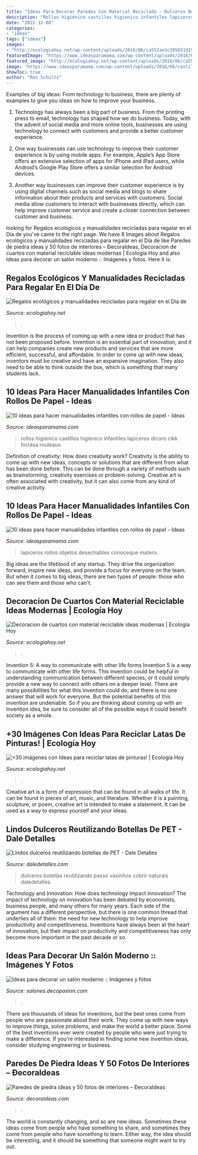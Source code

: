 ```yaml
---
title: "Ideas Para Decorar Paredes Con Material Reciclado - Dulceros Botellas Reutilizando Passo Vasinhos Cobrir Naturais Daledetalles"
description: "Rollos higiénico castillos higienico infantiles lapiceros dicoro cikk forrása rouleaux"
date: "2022-12-08"
categories:
- "ideas"
tags: ["ideas"]
images:
- "http://ecologiahoy.net/wp-content/uploads/2016/06/ca552ae3c205651d19846ea17e05d6eb.jpg"
featuredImage: "https://www.ideasparamama.com/wp-content/uploads/2016/06/castillo.jpg"
featured_image: "http://ecologiahoy.net/wp-content/uploads/2016/06/ca552ae3c205651d19846ea17e05d6eb.jpg"
image: "https://www.ideasparamama.com/wp-content/uploads/2016/06/castillo.jpg"
ShowToc: true
author: "Ron Schultz"
---
```



Examples of big ideas: From technology to business, there are plenty of examples to give you ideas on how to improve your business.
1. Technology has always been a big part of business. From the printing press to email, technology has shaped how we do business. Today, with the advent of social media and more online tools, businesses are using technology to connect with customers and provide a better customer experience.
2. One way businesses can use technology to improve their customer experience is by using mobile apps. For example, Apple’s App Store offers an extensive selection of apps for iPhone and iPad users, while Android’s Google Play Store offers a similar selection for Android devices.

3. Another way businesses can improve their customer experience is by using digital channels such as social media and blogs to share information about their products and services with customers. Social media allow customers to interact with businesses directly, which can help improve customer service and create a closer connection between customer and business.


	

		
looking for Regalos ecológicos y manualidades recicladas para regalar en el Día de you've came to the right page. We have 8 Images about Regalos ecológicos y manualidades recicladas para regalar en el Día de like Paredes de piedra ideas y 50 fotos de interiores – ÐecoraIdeas, Decoracion de cuartos con material reciclable ideas modernas | Ecología Hoy and also Ideas para decorar un salón moderno :: Imágenes y fotos. Here it is:
		
    
## Regalos Ecológicos Y Manualidades Recicladas Para Regalar En El Día De

<img loading=lazy src="https://ecologiahoy.net/wp-content/uploads/2017/09/320874f6dd929ad4ba685ad73738c56c-jute-products.jpg" onerror="this.onerror=null;this.src='https://tse2.mm.bing.net/th?id=OIP.GQ_2s0km9gzK7_8Qyd120AHaJ4&amp;pid=15.1';" alt="Regalos ecológicos y manualidades recicladas para regalar en el Día de">

_Source: ecologiahoy.net_

>. 

	

Invention is the process of coming up with a new idea or product that has not been proposed before. Invention is an essential part of innovation, and it can help companies create new products and services that are more efficient, successful, and affordable. In order to come up with new ideas, inventors must be creative and have an expansive imagination. They also need to be able to think outside the box, which is something that many students lack.

    
## 10 Ideas Para Hacer Manualidades Infantiles Con Rollos De Papel - Ideas

<img loading=lazy src="https://www.ideasparamama.com/wp-content/uploads/2016/06/castillo.jpg" onerror="this.onerror=null;this.src='https://tse4.mm.bing.net/th?id=OIP.IdyHFqn50ZCpOgkUyzhNYgHaFj&amp;pid=15.1';" alt="10 ideas para hacer manualidades infantiles con rollos de papel - Ideas">

_Source: ideasparamama.com_

>rollos higiénico castillos higienico infantiles lapiceros dicoro cikk forrása rouleaux. 

	

Definition of creativity: How does creativity work?
Creativity is the ability to come up with new ideas, concepts or solutions that are different from what has been done before. This can be done through a variety of methods such as brainstorming, creativity exercises or problem-solving. Creative art is often associated with creativity, but it can also come from any kind of creative activity.

    
## 10 Ideas Para Hacer Manualidades Infantiles Con Rollos De Papel - Ideas

<img loading=lazy src="https://www.ideasparamama.com/wp-content/uploads/2016/06/lapiceros.jpg" onerror="this.onerror=null;this.src='https://tse3.mm.bing.net/th?id=OIP.oTFyNz3hMrJbg54OVvc4UgHaFj&amp;pid=15.1';" alt="10 ideas para hacer manualidades infantiles con rollos de papel - Ideas">

_Source: ideasparamama.com_

>lapiceros rollos objetos desechables conoceque matero. 

	

Big ideas are the lifeblood of any startup. They drive the organization forward, inspire new ideas, and provide a focus for everyone on the team. But when it comes to big ideas, there are two types of people: those who can see them and those who can't. 

    
## Decoracion De Cuartos Con Material Reciclable Ideas Modernas | Ecología Hoy

<img loading=lazy src="https://ecologiahoy.net/wp-content/uploads/2016/04/dormitorio-habitacion-cuarto-decorado-con-papel-pintado-31.jpg" onerror="this.onerror=null;this.src='https://tse1.mm.bing.net/th?id=OIP.OhS0bnj6kRapqXS6WGUobgHaKa&amp;pid=15.1';" alt="Decoracion de cuartos con material reciclable ideas modernas | Ecología Hoy">

_Source: ecologiahoy.net_

>. 

	

Invention 5: A way to communicate with other life forms
Invention 5 is a way to communicate with other life forms. This invention could be helpful in understanding communication between different species, or it could simply provide a new way to connect with others on a deeper level. There are many possibilities for what this invention could do, and there is no one answer that will work for everyone. But the potential benefits of this invention are undeniable. So if you are thinking about coming up with an Invention idea, be sure to consider all of the possible ways it could benefit society as a whole.

    
## +30 Imágenes Con Ideas Para Reciclar Latas De Pinturas! | Ecología Hoy

<img loading=lazy src="http://ecologiahoy.net/wp-content/uploads/2016/06/ca552ae3c205651d19846ea17e05d6eb.jpg" onerror="this.onerror=null;this.src='https://tse2.mm.bing.net/th?id=OIP.oCKGMnqL0YVSTq5Bb8MC-QHaJ4&amp;pid=15.1';" alt="+30 imágenes con Ideas para reciclar latas de pinturas! | Ecología Hoy">

_Source: ecologiahoy.net_

>. 

	

Creative art is a form of expression that can be found in all walks of life. It can be found in pieces of art, music, and literature. Whether it is a painting, sculpture, or poem, creative art is intended to make a statement. It can be used as a way to express yourself and your ideas.

    
## Lindos Dulceros Reutilizando Botellas De PET - Dale Detalles

<img loading=lazy src="https://i0.wp.com/www.daledetalles.com/wp-content/uploads/2016/08/dulceros-con-envases13.jpg?resize=400%2C266" onerror="this.onerror=null;this.src='https://tse1.mm.bing.net/th?id=OIP.9PvGWch6ooSDp9yGWy1RgQAAAA&amp;pid=15.1';" alt="Lindos dulceros reutilizando botellas de PET - Dale Detalles">

_Source: daledetalles.com_

>dulceros botellas reutilizando passo vasinhos cobrir naturais daledetalles. 

	

Technology and Innovation: How does technology impact innovation?
The impact of technology on innovation has been debated by economists, business people, and many others for many years. Each side of the argument has a different perspective, but there is one common thread that underlies all of them: the need for new technology to help improve productivity and competitiveness. Inventions have always been at the heart of innovation, but their impact on productivity and competitiveness has only become more important in the past decade or so.

    
## Ideas Para Decorar Un Salón Moderno :: Imágenes Y Fotos

<img loading=lazy src="http://salones.decopasion.com/Imagenes/ideas-para-decorar-un-salon-moderno.jpg" onerror="this.onerror=null;this.src='https://tse2.mm.bing.net/th?id=OIP.YDfHWgbxbCFx8GwoXnIf6AHaEo&amp;pid=15.1';" alt="Ideas para decorar un salón moderno :: Imágenes y fotos">

_Source: salones.decopasion.com_

>. 

	

There are thousands of ideas for inventions, but the best ones come from people who are passionate about their work. They come up with new ways to improve things, solve problems, and make the world a better place. Some of the best inventions ever were created by people who were just trying to make a difference. If you're interested in finding some new invention ideas, consider studying engineering or business.

    
## Paredes De Piedra Ideas Y 50 Fotos De Interiores – ÐecoraIdeas

<img loading=lazy src="https://decoraideas.com/wp-content/uploads/2016/07/17_guetzli-1.jpg" onerror="this.onerror=null;this.src='https://tse4.mm.bing.net/th?id=OIP.QZMiG2SLI53CC0lQm2_HvgHaLK&amp;pid=15.1';" alt="Paredes de piedra ideas y 50 fotos de interiores – ÐecoraIdeas">

_Source: decoraideas.com_

>. 

	

The world is constantly changing, and so are new ideas. Sometimes these ideas come from people who have something to share, and sometimes they come from people who have something to learn. Either way, the idea should be interesting, and it should be something that someone might want to try out.

